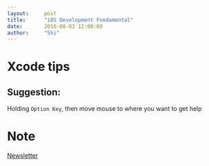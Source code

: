 ```yaml
---
layout:     post
title:      "iOS Development Fondamental"
date:       2016-08-03 12:00:00
author:     "Shi"
---
```




# Xcode tips

## Suggestion:

Holding `Option Key`, then move mouse to where you want to get help

# Note

[Newsletter](https://iosdevweekly.com/)

